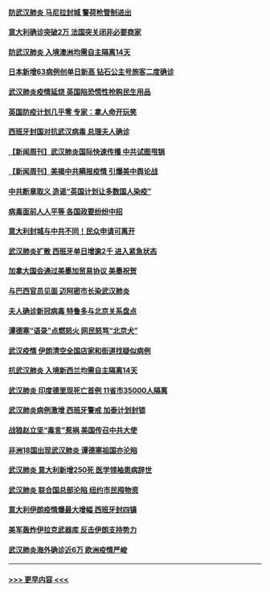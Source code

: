 #### [防武汉肺炎 马尼拉封城 警荷枪管制进出](../pages/prog202/a102800083.md?t=03151932) 
#### [意大利确诊突破2万 法国突关闭非必要商家](../pages/prog202/a102800071.md?t=03151932) 
#### [防武汉肺炎 入境澳洲均需自主隔离14天](../pages/prog202/a102800049.md?t=03151932) 
#### [日本新增63病例创单日新高 钻石公主号旅客二度确诊](../pages/prog202/a102800002.md?t=03151932) 
#### [武汉肺炎疫情延烧 英国陷恐慌性抢购民生用品](../pages/prog202/a102799980.md?t=03151932) 
#### [英国防疫计划几乎零 专家：拿人命开玩笑](../pages/prog202/a102799943.md?t=03151932) 
#### [西班牙封国对抗武汉病毒 总理夫人确诊](../pages/prog202/a102799930.md?t=03151932) 
#### [【新闻周刊】武汉肺炎国际快速传播 中共试图甩锅](../pages/prog202/a102799845.md?t=03151932) 
#### [【新闻周刊】美揭中共瞒报疫情  引爆美中舆论战](../pages/prog202/a102799836.md?t=03151932) 
#### [中共断章取义 造谣“英国计划让多数国人染疫”](../pages/prog202/a102799810.md?t=03151932) 
#### [病毒面前人人平等 各国政要纷纷中招](../pages/prog202/a102799720.md?t=03151932) 
#### [意大利封城与中共不同！民众申请可离开](../pages/prog202/a102799706.md?t=03151932) 
#### [武汉肺炎扩散 西班牙单日增逾2千 进入紧急状态](../pages/prog202/a102799649.md?t=03151932) 
#### [加拿大国会通过美墨加贸易协议  美墨祝贺](../pages/prog202/a102799636.md?t=03151932) 
#### [与巴西官员见面 迈阿密市长染武汉肺炎](../pages/prog202/a102799484.md?t=03151932) 
#### [夫人确诊新冠病毒 特鲁多与北京关系盘点](../pages/prog202/a102799474.md?t=03151932) 
#### [谭德塞“语录”点燃怒火 网民怒骂“北京犬”](../pages/prog202/a102799480.md?t=03151932) 
#### [武汉疫情 伊朗清空全国店家和街道找疑似病例](../pages/prog202/a102799451.md?t=03151932) 
#### [抗武汉肺炎 入境新西兰均需自主隔离14天](../pages/prog202/a102799406.md?t=03151932) 
#### [武汉肺炎 印度德里现死亡首例 11省市35000人隔离](../pages/prog202/a102799379.md?t=03151932) 
#### [武汉肺炎病例激增 西班牙警戒 加泰计划封锁](../pages/prog202/a102799338.md?t=03151932) 
#### [战狼赵立坚“毒言”惹祸 美国传召中共大使](../pages/prog202/a102799314.md?t=03151932) 
#### [非洲18国出现武汉肺炎 谭德塞祖国亦沦陷](../pages/prog202/a102799302.md?t=03151932) 
#### [武汉肺炎 意大利新增250死 医学领袖患病辞世](../pages/prog202/a102799253.md?t=03151932) 
#### [武汉肺炎 联合国总部沦陷 纽约市民囤物资](../pages/prog202/a102799239.md?t=03151932) 
#### [意大利伊朗疫情爆最大增幅 西班牙封四镇](../pages/prog202/a102798969.md?t=03151932) 
#### [美军轰炸伊拉克武器库 反击伊朗支持势力](../pages/prog202/a102799127.md?t=03151932) 
#### [武汉肺炎海外确诊近6万 欧洲疫情严峻](../pages/prog202/a102799147.md?t=03151932) 

----
#### [ >>> 更早内容 <<< ](../indexes/prog202-earlier.md)
